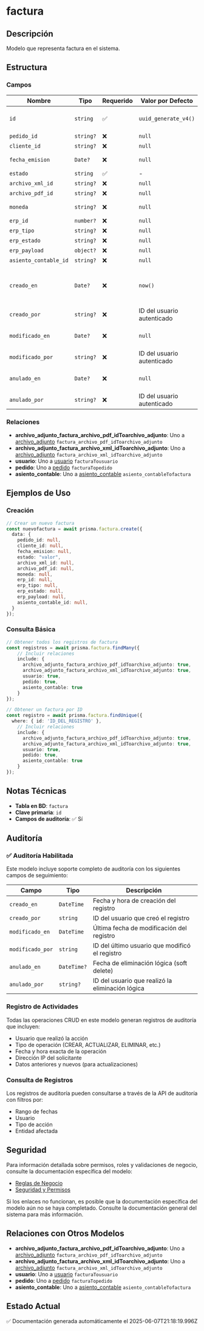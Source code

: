 # factura

## Descripción
Modelo que representa factura en el sistema.

## Estructura

### Campos

| Nombre | Tipo | Requerido | Valor por Defecto | Validaciones | Descripción |
|--------|------|-----------|-------------------|--------------|-------------|
| `id` | `string` | ✅ | `uuid_generate_v4()` | Identificador único, Valor por defecto |  |
| `pedido_id` | `string?` | ❌ | `null` | - |  |
| `cliente_id` | `string?` | ❌ | `null` | - |  |
| `fecha_emision` | `Date?` | ❌ | `null` | Valor por defecto |  |
| `estado` | `string` | ✅ | - | - |  |
| `archivo_xml_id` | `string?` | ❌ | `null` | - |  |
| `archivo_pdf_id` | `string?` | ❌ | `null` | - |  |
| `moneda` | `string?` | ❌ | `null` | Valor por defecto |  |
| `erp_id` | `number?` | ❌ | `null` | - |  |
| `erp_tipo` | `string?` | ❌ | `null` | - |  |
| `erp_estado` | `string?` | ❌ | `null` | - |  |
| `erp_payload` | `object?` | ❌ | `null` | - |  |
| `asiento_contable_id` | `string?` | ❌ | `null` | - |  |
| `creado_en` | `Date?` | ❌ | `now()` | Valor por defecto, Marca de tiempo automática |  |
| `creado_por` | `string?` | ❌ | ID del usuario autenticado | Referencia a usuario |  |
| `modificado_en` | `Date?` | ❌ | `null` | Marca de tiempo automática |  |
| `modificado_por` | `string?` | ❌ | ID del usuario autenticado | Referencia a usuario |  |
| `anulado_en` | `Date?` | ❌ | `null` | Marca de tiempo automática |  |
| `anulado_por` | `string?` | ❌ | ID del usuario autenticado | Referencia a usuario |  |

### Relaciones

- **archivo_adjunto_factura_archivo_pdf_idToarchivo_adjunto**: Uno a [archivo_adjunto](./archivo_adjunto.md) `factura_archivo_pdf_idToarchivo_adjunto`
- **archivo_adjunto_factura_archivo_xml_idToarchivo_adjunto**: Uno a [archivo_adjunto](./archivo_adjunto.md) `factura_archivo_xml_idToarchivo_adjunto`
- **usuario**: Uno a [usuario](./usuario.md) `facturaTousuario`
- **pedido**: Uno a [pedido](./pedido.md) `facturaTopedido`
- **asiento_contable**: Uno a [asiento_contable](./asiento_contable.md) `asiento_contableTofactura`

## Ejemplos de Uso

### Creación

```typescript
// Crear un nuevo factura
const nuevofactura = await prisma.factura.create({
  data: {
    pedido_id: null,
    cliente_id: null,
    fecha_emision: null,
    estado: "valor",
    archivo_xml_id: null,
    archivo_pdf_id: null,
    moneda: null,
    erp_id: null,
    erp_tipo: null,
    erp_estado: null,
    erp_payload: null,
    asiento_contable_id: null,
  }
});
```

### Consulta Básica

```typescript
// Obtener todos los registros de factura
const registros = await prisma.factura.findMany({
    // Incluir relaciones
    include: {
      archivo_adjunto_factura_archivo_pdf_idToarchivo_adjunto: true,
      archivo_adjunto_factura_archivo_xml_idToarchivo_adjunto: true,
      usuario: true,
      pedido: true,
      asiento_contable: true
    }
});

// Obtener un factura por ID
const registro = await prisma.factura.findUnique({
  where: { id: 'ID_DEL_REGISTRO' },
    // Incluir relaciones
    include: {
      archivo_adjunto_factura_archivo_pdf_idToarchivo_adjunto: true,
      archivo_adjunto_factura_archivo_xml_idToarchivo_adjunto: true,
      usuario: true,
      pedido: true,
      asiento_contable: true
    }
});
```

## Notas Técnicas

- **Tabla en BD**: `factura`
- **Clave primaria**: `id`
- **Campos de auditoría**: ✅ Sí

## Auditoría

### ✅ Auditoría Habilitada

Este modelo incluye soporte completo de auditoría con los siguientes campos de seguimiento:

| Campo | Tipo | Descripción |
|-------|------|-------------|
| `creado_en` | `DateTime` | Fecha y hora de creación del registro |
| `creado_por` | `string` | ID del usuario que creó el registro |
| `modificado_en` | `DateTime` | Última fecha de modificación del registro |
| `modificado_por` | `string` | ID del último usuario que modificó el registro |
| `anulado_en` | `DateTime?` | Fecha de eliminación lógica (soft delete) |
| `anulado_por` | `string?` | ID del usuario que realizó la eliminación lógica |

### Registro de Actividades

Todas las operaciones CRUD en este modelo generan registros de auditoría que incluyen:

- Usuario que realizó la acción
- Tipo de operación (CREAR, ACTUALIZAR, ELIMINAR, etc.)
- Fecha y hora exacta de la operación
- Dirección IP del solicitante
- Datos anteriores y nuevos (para actualizaciones)

### Consulta de Registros

Los registros de auditoría pueden consultarse a través de la API de auditoría con filtros por:

- Rango de fechas
- Usuario
- Tipo de acción
- Entidad afectada

## Seguridad

Para información detallada sobre permisos, roles y validaciones de negocio, consulte la documentación específica del modelo:

- [Reglas de Negocio](./factura/reglas_negocio.md)
- [Seguridad y Permisos](./factura/seguridad.md)

Si los enlaces no funcionan, es posible que la documentación específica del modelo aún no se haya completado. Consulte la documentación general del sistema para más información.

## Relaciones con Otros Modelos

- **archivo_adjunto_factura_archivo_pdf_idToarchivo_adjunto**: Uno a [archivo_adjunto](./archivo_adjunto.md) `factura_archivo_pdf_idToarchivo_adjunto`
- **archivo_adjunto_factura_archivo_xml_idToarchivo_adjunto**: Uno a [archivo_adjunto](./archivo_adjunto.md) `factura_archivo_xml_idToarchivo_adjunto`
- **usuario**: Uno a [usuario](./usuario.md) `facturaTousuario`
- **pedido**: Uno a [pedido](./pedido.md) `facturaTopedido`
- **asiento_contable**: Uno a [asiento_contable](./asiento_contable.md) `asiento_contableTofactura`

## Estado Actual

✅ Documentación generada automáticamente el 2025-06-07T21:18:19.996Z
